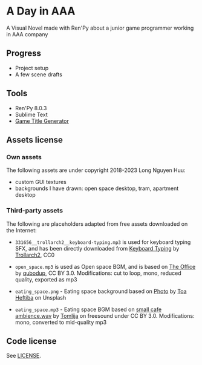 # A Day in AAA

A Visual Novel made with Ren'Py about a junior game programmer working in AAA company

## Progress

* Project setup
* A few scene drafts

## Tools

* Ren'Py 8.0.3
* Sublime Text
* [Game Title Generator](https://letsmakeagame.net/game-title-generator/)

## Assets license

### Own assets

The following assets are under copyright 2018-2023 Long Nguyen Huu:

* custom GUI textures
* backgrounds I have drawn: open space desktop, tram, apartment desktop

### Third-party assets

The following are placeholders adapted from free assets downloaded on the Internet:

* `331656__trollarch2__keyboard-typing.mp3` is used for keyboard typing SFX, and has been directly downloaded from [Keyboard Typing](https://freesound.org/people/Trollarch2/sounds/331656/) by [Trollarch2](https://freesound.org/people/Trollarch2/), CC0

* `open_space.mp3` is used as Open space BGM, and is based on [The Office](https://freesound.org/people/qubodup/sounds/211945/) by [qubodup](https://freesound.org/people/qubodup/), CC BY 3.0. Modifications: cut to loop, mono, reduced quality, exported as mp3

* `eating_space.png` - Eating space background based on [Photo](https://unsplash.com/photos/6bKpHAun4d8) by [Toa Heftiba](https://unsplash.com/search/photos/cafe) on Unsplash

* `eating_space.mp3` - Eating space BGM based on [small cafe ambience.wav](https://freesound.org/people/Tomlija/sounds/99632/) by [Tomlija](https://freesound.org/people/Tomlija/) on freesound under CC BY 3.0. Modifications: mono, converted to mid-quality mp3

## Code license

See [LICENSE](LICENSE).
